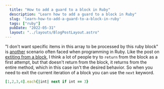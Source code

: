 ```yaml
---
  title: "How to add a guard to a block in Ruby"
  description: "Learn how to add a guard to a block in Ruby"
  slug: 'learn-how-to-add-a-guard-to-a-block-in-ruby'
  tags: ["ruby"]
  pubDate: "2022-05-31"
  layout: "../layouts/BlogPostLayout.astro"
---
```


"I don't want specific items in this array to be processed by this ruby block" is [another](https://www.devdecks.io/2022-breaking-out-of-a-block) scenario often faced when programming in Ruby. Like the post on [extiting from a block](https://www.devdecks.io/2022-breaking-out-of-a-block), I think a lot of people try to `return` from the block as a first attempt, but that doesn't return from the block, it returns from the entire method, which in this case isn't the desired behavior. So when you need to exit the current iteration of a block you can use the `next` keyword. 

```ruby
[1,2,3,4].each{|int| next if int == 3}
``` 
